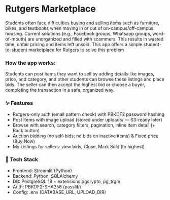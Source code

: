 # Rutgers Marketplace

Students often face difficulties buying and selling items such as furniture, bikes, and textbooks when moving in or out of on-campus/off-campus housing. Current solutions (e.g., Facebook groups, Whatsapp groups, word-of-mouth) are unorganized and filled with scammers. This results in wasted time, unfair pricing and items left unsold.
This app offers a simple student-to-student marketplace for Rutgers to solve this problem

### How the app works:

Students can post items they want to sell by adding details like images, price, and category, and other students can browse these listings and place bids. The seller can then accept the highest bid or choose a buyer, completing the transaction in a safe, organized way.

### ✨ Features

- Rutgers-only auth (email pattern check) with PBKDF2 password hashing
- Post items with image upload (stored under uploads/ — S3-ready later)
- Browse with search, category filters, pagination, inline item detail (+ Back button)
- Auction bidding (no self-bids; no bids on inactive items) & Fixed price (Buy Now)
- My Listings for sellers: view bids, Close, Mark Sold (to highest)

### 🧱 Tech Stack

- Frontend: Streamlit (Python)
- Backend: Python, SQLAlchemy
- DB: PostgreSQL 18 + extensions pgcrypto, pg_trgm
- Auth: PBKDF2-SHA256 (passlib)
- Config: .env (DATABASE_URL, UPLOAD_DIR)
